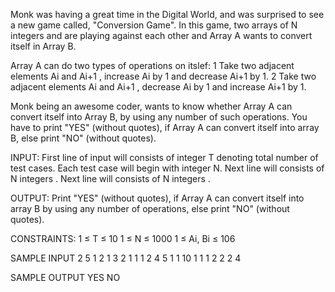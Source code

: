 Monk was having a great time in the Digital World, and was surprised to see a new game called, "Conversion Game". In this game, two arrays of N integers  and  are playing against each other and Array A wants to convert itself in Array B.

Array A can do two types of operations on itslef: 
1 Take two adjacent elements Ai and Ai+1 , increase Ai by 1 and decrease Ai+1 by 1.
2 Take two adjacent elements Ai and Ai+1 , decrease Ai by 1 and increase Ai+1 by 1.

Monk being an awesome coder, wants to know whether Array A can convert itself into Array B, by using any number of such operations. You have to print "YES" (without quotes), if Array A can convert itself into array B, else print "NO" (without quotes).

INPUT:
First line of input will consists of integer T denoting total number of test cases. Each test case will begin with integer N. Next line will consists of N integers . Next line will consists of N integers .

OUTPUT:
Print "YES" (without quotes), if Array A can convert itself into array B by using any number of operations, else print "NO" (without quotes).

CONSTRAINTS:
1 ≤ T ≤ 10
1 ≤ N ≤ 1000
1 ≤ Ai, Bi ≤ 106

SAMPLE INPUT 
2
5
1 2 1 3 2
1 1 1 2 4
5
1 1 10 1 1
1 2 2 2 4

SAMPLE OUTPUT
YES
NO
